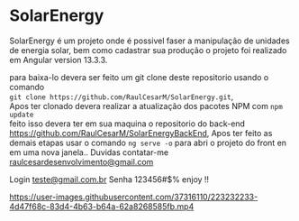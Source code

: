 # SolarEnergy
SolarEnergy é um projeto onde é possivel faser a manipulação de unidades de energia solar, bem como cadastrar sua produção
o projeto foi realizado em Angular version 13.3.3.

para baixa-lo devera ser feito um git clone deste repositorio usando o comando <br> `git clone https://github.com/RaulCesarM/SolarEnergy.git`, <br>
Apos ter clonado devera realizar a atualização dos pacotes NPM com `npm update` <br>
feito isso devera ter em sua maquina o repositorio do back-end https://github.com/RaulCesarM/SolarEnergyBackEnd,
Apos ter feito as demais etapas usar o comando `ng serve -o` para abri o projeto do front en em uma nova janela..
Duvidas contatar-me raulcesardesenvolvimento@gmail.com

Login teste@gmail.com.br
Senha 123456#$%
enjoy !!




https://user-images.githubusercontent.com/37316110/223232233-4d47f68c-83d4-4b63-b64a-62a8268585fb.mp4

